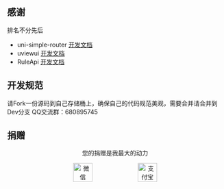 
## 感谢
排名不分先后
-  uni-simple-router [开发文档](https://v2.hhyang.cn/v2/start/quickstart.html)
-  uviewui [开发文档](https://uviewui.com/components/intro.html)
-  RuleApi [开发文档](https://github.com/buxia97/ruleapi)

## 开发规范
请Fork一份源码到自己存储桶上，确保自己的代码规范美观，需要合并请合并到Dev分支
QQ交流群：680895745

## 捐赠
<div style="text-align:center">
<p>您的捐赠是我最大的动力</p>
<div style="display:flex;justify-content:center">
<img src="https://picss.sunbangyan.cn/2023/11/12/12e1a67502cc3466960620996e52fbe6.png" style="width:30%;height:30%" alt="微信">
<img src="https://picss.sunbangyan.cn/2023/11/12/7aa04131a74f5040b1621548a87602ac.jpg" style="width:30%;height:30%" alt="支付宝">
</div>
</div>
